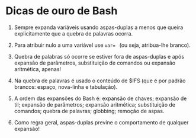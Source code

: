# Dicas de ouro de Bash

1. Sempre expanda variáveis usando aspas-duplas a menos que queira explicitamente que a quebra de palavras ocorra.

2. Para atribuir nulo a uma variável use `var= ` (ou seja, atribua-lhe branco).

3. Quebra de palabras só ocorre se estiver fora de aspas-duplas e após expansão de parâmetros, substituição de comandos ou expansão aritmética, apenas!

4. Na quebra de palavras é usado o conteúdo de $IFS (que é por padrão brancos: espaço, nova-linha e tabulação).

5. A ordem das expansões do Bash é: expansão de chaves; expansão de til; expansão de parâmetros; expansão aritmética; substituição de comandos; quebra de palavras; globbing; remoção de aspas.

6. Como regra geral, aspas-duplas previne o comportamento de qualquer expansão!
